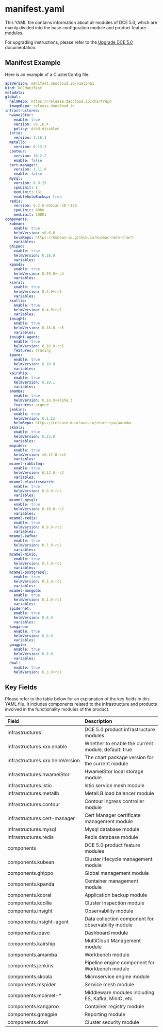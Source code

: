 # manifest.yaml

This YAML file contains information about all modules of DCE 5.0, which are mainly divided into the base configuration module and product feature modules.

For upgrading instructions, please refer to the [Upgrade DCE 5.0](../upgrade.md) documentation.

## Manifest Example

Here is an example of a ClusterConfig file.

```yaml title="manifest.yaml"
apiVersion: manifest.daocloud.io/v1alpha1
kind: DCEManifest
metadata:
global:
  helmRepo: https://release.daocloud.io/chartrepo
  imageRepo: release.daocloud.io
infrastructures:
  hwameiStor:
    enable: true
    version: v0.10.4
    policy: drbd-disabled
  istio:
    version: 1.16.1
  metallb:
    version: 0.13.9
  contour:
    version: 10.2.2
    enable: false
  cert-manager:
    version: 1.11.0
    enable: false
  mysql:
    version: 8.0.29
    cpuLimit: 1
    memLimit: 1Gi
    enableAutoBackup: true
  redis:
    version: 6.2.6-debian-10-r120
    cpuLimit: 400m
    memLimit: 500Mi
components:
  kubean:
    enable: true
    helmVersion: v0.6.6
    helmRepo: https://kubean-io.github.io/kubean-helm-chart
    variables:
  ghippo:
    enable: true
    helmVersion: 0.18.0
    variables:
  kpanda:
    enable: true
    helmVersion: 0.19.0+rc4
    variables:
  kcoral:
    enable: true
    helmVersion: 0.4.0+rc1
    variables:
  kcollie:
    enable: true
    helmVersion: 0.4.0+rc7
    variables:
  insight:
    enable: true
    helmVersion: 0.18.0-rc5
    variables:
  insight-agent:
    enable: true
    helmVersion: 0.18.0-rc5
    features: tracing
  ipavo:
    enable: true
    helmVersion: 0.10.0
    variables:
  kairship:
    enable: true
    helmVersion: 0.10.1
    variables:
  amamba:
    enable: true
    helmVersion: 0.18.0+alpha.3
    features: argocd
  jenkins:
    enable: true
    helmVersion: 0.1.12
    helmRepo: https://release.daocloud.io/chartrepo/amamba
  skoala:
    enable: true
    helmVersion: 0.23.0
    variables:
  mspider:
    enable: true
    helmVersion: v0.17.0-rc2
    variables:
  mcamel-rabbitmq:
    enable: true
    helmVersion: 0.12.0-rc2
    variables:
  mcamel-elasticsearch:
    enable: true
    helmVersion: 0.9.0-rc2
    variables:
  mcamel-mysql:
    enable: true
    helmVersion: 0.10.0-rc2
    variables:
  mcamel-redis:
    enable: true
    helmVersion: 0.9.0-rc2
    variables:
  mcamel-kafka:
    enable: true
    helmVersion: 0.7.0-rc2
    variables:
  mcamel-minio:
    enable: true
    helmVersion: 0.7.0-rc2
    variables:
  mcamel-postgresql:
    enable: true
    helmVersion: 0.3.0-rc2
    variables:
  mcamel-mongodb:
    enable: true
    helmVersion: 0.1.0-rc1
    variables:
  spidernet:
    enable: true
    helmVersion: 0.8.0
    variables:
  kangaroo:
    enable: true
    helmVersion: 0.9.0
    variables:
  gmagpie:
    enable: true
    helmVersion: 0.3.0
    variables:
  dowl:
    enable: true
    helmVersion: 0.3.0+rc1
```

## Key Fields

Please refer to the table below for an explanation of the key fields in this YAML file.
It includes components related to the infrastructure and products involved in the functionality modules of the product.

| Field                            | Description                                      |
| :------------------------------- | :----------------------------------------------- |
| infrastructures                  | DCE 5.0 product infrastructure modules           |
| infrastructures.xxx.enable       | Whether to enable the current module, default: true |
| infrastructures.xxx.helmVersion  | The chart package version for the current module |
| infrastructures.hwameiStor       | HwameiStor local storage module                   |
| infrastructures.istio            | Istio service mesh module                         |
| infrastructures.metallb          | MetalLB load balancer module                      |
| infrastructures.contour          | Contour ingress controller module                 |
| infrastructures.cert-manager     | Cert Manager certificate management module        |
| infrastructures.mysql            | Mysql database module                             |
| infrastructures.redis            | Redis database module                             |
| components                       | DCE 5.0 product feature modules                   |
| components.kubean                | Cluster lifecycle management module               |
| components.ghippo                | Global management module                          |
| components.kpanda                | Container management module                       |
| components.kcoral                | Application backup module                         |
| components.kcollie               | Cluster inspection module                         |
| components.insight               | Observability module                              |
| components.insight-agent         | Data collection component for observability module |
| components.ipavo                 | Dashboard module                                  |
| components.kairship              | MultiCloud Management module                  |
| components.amamba                | Workbench module                      |
| components.jenkins               | Pipeline engine component for Workbench module |
| components.skoala                | Microservice engine module                        |
| components.mspider               | Service mesh module                               |
| components.mcamel-*              | Middleware modules including ES, Kafka, MinIO, etc. |
| components.kangaroo              | Container registry module                           |
| components.gmagpie               | Reporting module                                  |
| components.dowl                  | Cluster security module                           |
